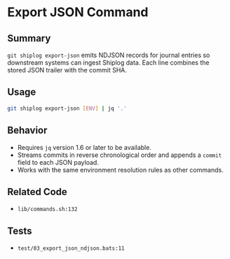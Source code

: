 # Export JSON Command

## Summary
`git shiplog export-json` emits NDJSON records for journal entries so downstream systems can ingest Shiplog data. Each line combines the stored JSON trailer with the commit SHA.

## Usage
```bash
git shiplog export-json [ENV] | jq '.'
```

## Behavior
- Requires `jq` version 1.6 or later to be available.
- Streams commits in reverse chronological order and appends a `commit` field to each JSON payload.
- Works with the same environment resolution rules as other commands.

## Related Code
- `lib/commands.sh:132`

## Tests
- `test/03_export_json_ndjson.bats:11`
